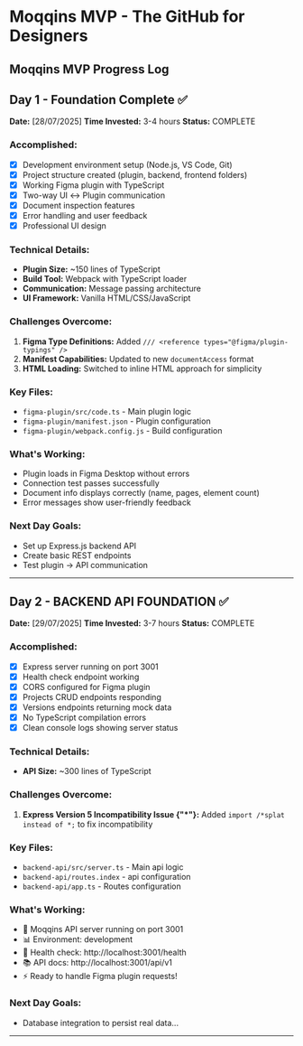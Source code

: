 # Moqqins MVP - The GitHub for Designers

## Moqqins MVP Progress Log

## Day 1 - Foundation Complete ✅

**Date:** [28/07/2025]
**Time Invested:** 3-4 hours
**Status:** COMPLETE

### Accomplished:

- [x] Development environment setup (Node.js, VS Code, Git)
- [x] Project structure created (plugin, backend, frontend folders)
- [x] Working Figma plugin with TypeScript
- [x] Two-way UI ↔ Plugin communication
- [x] Document inspection features
- [x] Error handling and user feedback
- [x] Professional UI design

### Technical Details:

- **Plugin Size:** ~150 lines of TypeScript
- **Build Tool:** Webpack with TypeScript loader
- **Communication:** Message passing architecture
- **UI Framework:** Vanilla HTML/CSS/JavaScript

### Challenges Overcome:

1. **Figma Type Definitions:** Added `/// <reference types="@figma/plugin-typings" />`
2. **Manifest Capabilities:** Updated to new `documentAccess` format
3. **HTML Loading:** Switched to inline HTML approach for simplicity

### Key Files:

- `figma-plugin/src/code.ts` - Main plugin logic
- `figma-plugin/manifest.json` - Plugin configuration
- `figma-plugin/webpack.config.js` - Build configuration

### What's Working:

- Plugin loads in Figma Desktop without errors
- Connection test passes successfully
- Document info displays correctly (name, pages, element count)
- Error messages show user-friendly feedback

### Next Day Goals:

- Set up Express.js backend API
- Create basic REST endpoints
- Test plugin → API communication

---

## Day 2 - BACKEND API FOUNDATION ✅

**Date:** [29/07/2025]
**Time Invested:** 3-7 hours
**Status:** COMPLETE

### Accomplished:

- [x] Express server running on port 3001
- [x] Health check endpoint working
- [x] CORS configured for Figma plugin
- [x] Projects CRUD endpoints responding
- [x] Versions endpoints returning mock data
- [x] No TypeScript compilation errors
- [x] Clean console logs showing server status

### Technical Details:

- **API Size:** ~300 lines of TypeScript

### Challenges Overcome:

1. **Express Version 5 Incompatibility Issue {"\*"}:** Added `import /*splat instead of *;` to fix incompatibility

### Key Files:

- `backend-api/src/server.ts` - Main api logic
- `backend-api/routes.index` - api configuration
- `backend-api/app.ts` - Routes configuration

### What's Working:

- 🚀 Moqqins API server running on port 3001
- 📊 Environment: development
- 🔗 Health check: http://localhost:3001/health
- 📚 API docs: http://localhost:3001/api/v1
- ⚡ Ready to handle Figma plugin requests!

### Next Day Goals:

- Database integration to persist real data...

---
